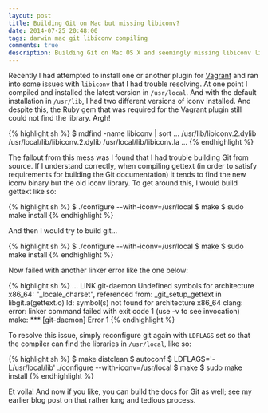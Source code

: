```yaml
---
layout: post
title: Building Git on Mac but missing libiconv?
date: 2014-07-25 20:48:00
tags: darwin mac git libiconv compiling
comments: true
description: Building Git on Mac OS X and seemingly missing libiconv library.
---
```


Recently I had attempted to install one or another plugin for [Vagrant](http://www.vagrantup.com) and ran into some issues with `libiconv` that I had trouble resolving. At one point I compiled and installed the latest version in `/usr/local`. And with the default installation in `/usr/lib`, I had two different versions of iconv installed. And despite this, the Ruby gem that was required for the Vagrant plugin still could not find the library. Argh!

{% highlight sh %}
$ mdfind -name libiconv | sort
...
/usr/lib/libiconv.2.dylib
/usr/local/lib/libiconv.2.dylib
/usr/local/lib/libiconv.la
...
{% endhighlight %}

The fallout from this mess was I found that I had trouble building Git from source. If I understand correctly, when compiling gettext (in order to satisfy requirements for building the Git documentation) it tends to find the new iconv binary but the old iconv library. To get around this, I would build gettext like so:

{% highlight sh %}
$ ./configure --with-iconv=/usr/local
$ make
$ sudo make install
{% endhighlight %}

And then I would try to build git...

{% highlight sh %}
$ ./configure --with-iconv=/usr/local
$ make
$ sudo make install
{% endhighlight %}

Now failed with another linker error like the one below:

{% highlight sh %}
...
    LINK git-daemon
Undefined symbols for architecture x86_64:
  "_locale_charset", referenced from:
      _git_setup_gettext in libgit.a(gettext.o)
ld: symbol(s) not found for architecture x86_64
clang: error: linker command failed with exit code 1 (use -v to see invocation)
make: *** [git-daemon] Error 1
{% endhighlight %}

To resolve this issue, simply reconfigure git again with `LDFLAGS` set so that the compiler can find the libraries in `/usr/local`, like so:

{% highlight sh %}
$ make distclean
$ autoconf
$ LDFLAGS='-L/usr/local/lib' ./configure --with-iconv=/usr/local
$ make
$ sudo make install
{% endhighlight %}

Et voila! And now if you like, you can build the docs for Git as well; see my earlier blog post on that rather long and tedious process.
